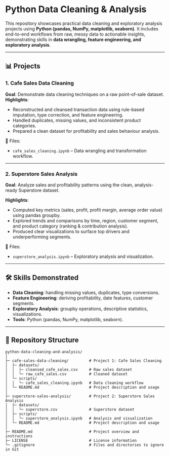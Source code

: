 # Python Data Cleaning & Analysis
This repository showcases practical data cleaning and exploratory analysis projects using **Python (pandas, NumPy, matplotlib, seaborn)**. It includes end-to-end workflows from raw, messy data to actionable insights, demonstrating skills in **data wrangling, feature engineering, and exploratory analysis**.

---

## 📊 Projects

### 1. Cafe Sales Data Cleaning

**Goal**: Demonstrate data cleaning techniques on a raw point-of-sale dataset.  
**Highlights**:

- Reconstructed and cleansed transaction data using rule-based imputation, type correction, and feature engineering.  
- Handled duplicates, missing values, and inconsistent product categories.  
- Prepared a clean dataset for profitability and sales behaviour analysis.  

📂 Files:

- `cafe_sales_cleaning.ipynb` – Data wrangling and transformation workflow.  

---

### 2. Superstore Sales Analysis
**Goal**: Analyze sales and profitability patterns using the clean, analysis-ready Superstore dataset.  

**Highlights**:
- Computed key metrics (sales, profit, profit margin, average order value) using pandas groupby.
- Explored trends and comparisons by time, region, customer segment, and product category (ranking & contribution analysis).
- Produced clear visualizations to surface top drivers and underperforming segments.

📂 Files:
- `superstore_analysis.ipynb` – Exploratory analysis and visualization.

---

## 🛠️ Skills Demonstrated
- **Data Cleaning**: handling missing values, duplicates, type conversions.  
- **Feature Engineering**: deriving profitability, date features, customer segments.  
- **Exploratory Analysis**: groupby operations, descriptive statistics, visualizations.  
- **Tools**: Python (pandas, NumPy, matplotlib, seaborn).  

---

## 📂 Repository Structure

```
python-data-cleaning-and-analysis/
│
├─ cafe-sales-data-cleaning/         # Project 1: Cafe Sales Cleaning
│  ├─ datasets/                      
│  │  ├─ cleansed_cafe_sales.csv     # Raw sales dataset
│  │  └─ raw_cafe_sales.csv          # Cleaned dataset
│  └─ scripts/                       
│  │  └─ cafe_sales_cleaning.ipynb   # Data cleaning workflow
│  └─ README.md                      # Project description and usage
│
├─ superstore-sales-analysis/        # Project 2: Superstore Sales Analysis
│  ├─ datasets/
│  │  └─ superstore.csv              # Superstore dataset
│  ├─ scripts/
│  │  └─ superstore_analysis.ipynb   # Analysis and visualization
│  └─ README.md                      # Project description and usage
│
├─ README.md                         # Project overview and instructions
├─ LICENSE                           # License information
└─ .gitignore                        # Files and directories to ignore in Git
```
